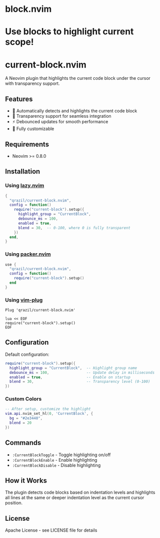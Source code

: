 # block.nvim
Use blocks to highlight current scope! 
=======
# current-block.nvim

A Neovim plugin that highlights the current code block under the cursor with transparency support.

## Features

- 🎯 Automatically detects and highlights the current code block
- 🎨 Transparency support for seamless integration
- ⚡ Debounced updates for smooth performance
- 🔧 Fully customizable

## Requirements

- Neovim >= 0.8.0

## Installation

### Using [lazy.nvim](https://github.com/folke/lazy.nvim)
```lua
{
  "qrazil/current-block.nvim",
  config = function()
    require("current-block").setup({
      highlight_group = "CurrentBlock",
      debounce_ms = 100,
      enabled = true,
      blend = 30,  -- 0-100, where 0 is fully transparent
    })
  end,
}
```

### Using [packer.nvim](https://github.com/wbthomason/packer.nvim)
```lua
use {
  "qrazil/current-block.nvim",
  config = function()
    require("current-block").setup()
  end
}
```

### Using [vim-plug](https://github.com/junegunn/vim-plug)
```vim
Plug 'qrazil/current-block.nvim'

lua << EOF
require("current-block").setup()
EOF
```

## Configuration

Default configuration:
```lua
require("current-block").setup({
  highlight_group = "CurrentBlock",  -- Highlight group name
  debounce_ms = 100,                 -- Update delay in milliseconds
  enabled = true,                    -- Enable on startup
  blend = 30,                        -- Transparency level (0-100)
})
```

### Custom Colors
```lua
-- After setup, customize the highlight
vim.api.nvim_set_hl(0, 'CurrentBlock', { 
  bg = "#2e3440", 
  blend = 20 
})
```

## Commands

- `:CurrentBlockToggle` - Toggle highlighting on/off
- `:CurrentBlockEnable` - Enable highlighting
- `:CurrentBlockDisable` - Disable highlighting

## How it Works

The plugin detects code blocks based on indentation levels and highlights all lines at the same or deeper indentation level as the current cursor position.

## License

Apache License - see LICENSE file for details

